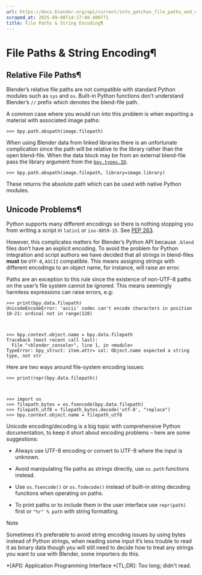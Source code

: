 ```yaml
---
url: https://docs.blender.org/api/current/info_gotchas_file_paths_and_encoding.html
scraped_at: 2025-09-08T14:17:40.400771
title: File Paths & String Encoding¶
---
```


# File Paths & String Encoding¶

## Relative File Paths¶

Blender’s relative file paths are not compatible with standard Python modules
such as `sys` and `os`. Built-in Python functions don’t understand Blender’s
`//` prefix which denotes the blend-file path.

A common case where you would run into this problem is when exporting a
material with associated image paths:

    
    
    >>> bpy.path.abspath(image.filepath)
    

When using Blender data from linked libraries there is an unfortunate
complication since the path will be relative to the library rather than the
open blend-file. When the data block may be from an external blend-file pass
the library argument from the [`bpy.types.ID`](bpy.types.ID.html#bpy.types.ID
"bpy.types.ID").

    
    
    >>> bpy.path.abspath(image.filepath, library=image.library)
    

These returns the absolute path which can be used with native Python modules.

## Unicode Problems¶

Python supports many different encodings so there is nothing stopping you from
writing a script in `latin1` or `iso-8859-15`. See [PEP
263](https://www.python.org/dev/peps/pep-0263/).

However, this complicates matters for Blender’s Python API because `.blend`
files don’t have an explicit encoding. To avoid the problem for Python
integration and script authors we have decided that all strings in blend-files
**must** be `UTF-8`, `ASCII` compatible. This means assigning strings with
different encodings to an object name, for instance, will raise an error.

Paths are an exception to this rule since the existence of non-UTF-8 paths on
the user’s file system cannot be ignored. This means seemingly harmless
expressions can raise errors, e.g:

    
    
    >>> print(bpy.data.filepath)
    UnicodeEncodeError: 'ascii' codec can't encode characters in position 10-21: ordinal not in range(128)
    
    
    
    >>> bpy.context.object.name = bpy.data.filepath
    Traceback (most recent call last):
      File "<blender_console>", line 1, in <module>
    TypeError: bpy_struct: item.attr= val: Object.name expected a string type, not str
    

Here are two ways around file-system encoding issues:

    
    
    >>> print(repr(bpy.data.filepath))
    
    
    
    >>> import os
    >>> filepath_bytes = os.fsencode(bpy.data.filepath)
    >>> filepath_utf8 = filepath_bytes.decode('utf-8', "replace")
    >>> bpy.context.object.name = filepath_utf8
    

Unicode encoding/decoding is a big topic with comprehensive Python
documentation, to keep it short about encoding problems – here are some
suggestions:

  * Always use UTF-8 encoding or convert to UTF-8 where the input is unknown.

  * Avoid manipulating file paths as strings directly, use `os.path` functions instead.

  * Use `os.fsencode()` or `os.fsdecode()` instead of built-in string decoding functions when operating on paths.

  * To print paths or to include them in the user interface use `repr(path)` first or `"%r" % path` with string formatting.

Note

Sometimes it’s preferable to avoid string encoding issues by using bytes
instead of Python strings, when reading some input it’s less trouble to read
it as binary data though you will still need to decide how to treat any
strings you want to use with Blender, some importers do this.

  *[API]: Application Programming Interface
  *[TL;DR]: Too long; didn't read.


